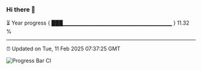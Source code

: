 ### Hi there 👋

⏳ Year progress { ███▁▁▁▁▁▁▁▁▁▁▁▁▁▁▁▁▁▁▁▁▁▁▁▁▁▁▁ } 11.32 %

---

⏰ Updated on Tue, 11 Feb 2025 07:37:25 GMT

![Progress Bar CI](https://github.com/IshwaranRudhara/GIT-ACTION/workflows/Progress%20Bar%20CI/badge.svg)
